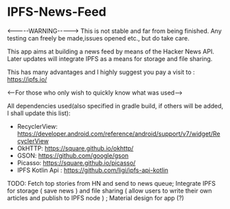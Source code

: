 # IPFS-News-Feed

<-----WARNING-----> 
This is not stable and far from being finished. Any testing can freely be made,issues opened etc., but do take care.


This app aims at building a news feed by means of the Hacker News API.
Later updates will integrate IPFS as a means for storage and file sharing.

This has many advantages and I highly suggest you pay a visit to : https://ipfs.io/

<--For those who only wish to quickly know what was used-->

All dependencies used(also specified in gradle build, if others will be added, I shall update this list):
* RecyclerView: https://developer.android.com/reference/android/support/v7/widget/RecyclerView
* OkHTTP: https://square.github.io/okhttp/
* GSON: https://github.com/google/gson
* Picasso: https://square.github.io/picasso/
* IPFS Kotlin Api : https://github.com/ligi/ipfs-api-kotlin

TODO: Fetch top stories from HN and send to news queue; Integrate IPFS for storage ( save news ) and file sharing ( allow users to write their
own articles and publish to IPFS node ) ; Material design for app (?)
